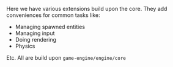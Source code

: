 
Here we have various extensions build upon the core.
They add conveniences for common tasks like:

* Managing spawned entities
* Managing input
* Doing rendering
* Physics

Etc.  All are build upon `game-engine/engine/core` 


